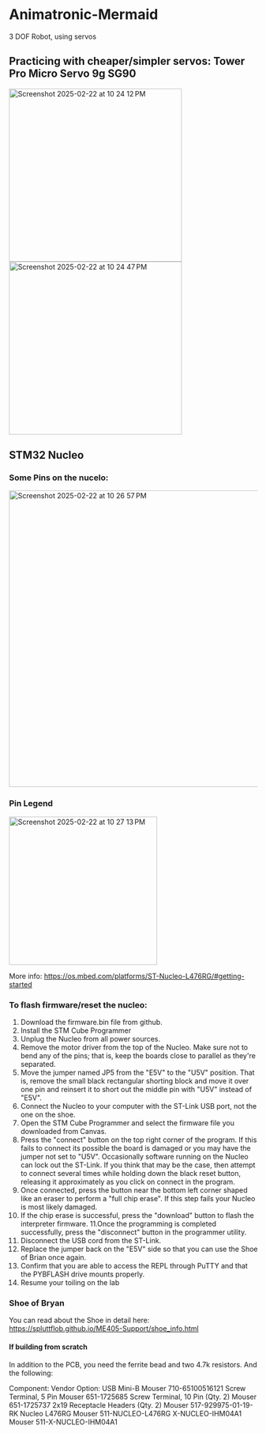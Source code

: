 # Animatronic-Mermaid

3 DOF Robot, using servos


## Practicing with cheaper/simpler servos: Tower Pro Micro Servo 9g SG90

<img width="350" alt="Screenshot 2025-02-22 at 10 24 12 PM" src="https://github.com/user-attachments/assets/bd650ebe-126e-4429-be75-978fe0d2ebff" />
<img width="350" alt="Screenshot 2025-02-22 at 10 24 47 PM" src="https://github.com/user-attachments/assets/9757dcaf-6b78-4c58-b9d6-65fc7955e032" />

## STM32 Nucleo 

### Some Pins on the nucelo:

<img width="600" alt="Screenshot 2025-02-22 at 10 26 57 PM" src="https://github.com/user-attachments/assets/e5246148-01ca-4951-902b-e763e58fa461" />

### Pin Legend

<img width="300" alt="Screenshot 2025-02-22 at 10 27 13 PM" src="https://github.com/user-attachments/assets/161ca3a7-b200-474e-be77-9ff7458edc8d" />

More info: https://os.mbed.com/platforms/ST-Nucleo-L476RG/#getting-started

### To flash firmware/reset the nucleo:
1. Download the firmware.bin file from github. 
2. Install the STM Cube Programmer
3. Unplug the Nucleo from all power sources.
4. Remove the motor driver from the top of the Nucleo. Make sure not to bend any of the pins; that is, keep the boards close to parallel as they're separated.
5. Move the jumper named JP5 from the "E5V" to the "U5V" position. That is, remove the small black rectangular shorting block and move it over one pin and reinsert it to short out the middle pin with "U5V" instead of "E5V".
6. Connect the Nucleo to your computer with the ST-Link USB port, not the one on the shoe.
7. Open the STM Cube Programmer and select the firmware file you downloaded from Canvas.
8. Press the "connect" button on the top right corner of the program. If this fails to connect its possible the board is damaged or you may have the jumper not set to "U5V".
Occasionally software running on the Nucleo can lock out the ST-Link. If you think that may be the case, then attempt to connect several times while holding down the black reset button, releasing it approximately as you click on connect in the program.
9. Once connected, press the button near the bottom left corner shaped like an eraser to perform a "full chip erase". If this step fails your Nucleo is most likely damaged.
10. If the chip erase is successful, press the "download" button to flash the interpreter firmware.
11.Once the programming is completed successfully, press the "disconnect" button in the programmer utility.
12. Disconnect the USB cord from the ST-Link.
13. Replace the jumper back on the "E5V" side so that you can use the Shoe of Brian once again.
14. Confirm that you are able to access the REPL through PuTTY and that the PYBFLASH drive mounts properly.
15. Resume your toiling on the lab

### Shoe of Bryan 
You can read about the Shoe in detail here: https://spluttflob.github.io/ME405-Support/shoe_info.html

#### If building from scratch
In addition to the PCB, you need the ferrite bead  and two 4.7k resistors. And the following: 

Component:
Vendor Option:
USB Mini-B
Mouser 710-65100516121
Screw Terminal, 5 Pin
Mouser 651-1725685
Screw Terminal, 10 Pin (Qty. 2)
Mouser 651-1725737
2x19 Receptacle Headers (Qty. 2)
Mouser 517-929975-01-19-RK
Nucleo L476RG
Mouser 511-NUCLEO-L476RG
X-NUCLEO-IHM04A1
Mouser 511-X-NUCLEO-IHM04A1

